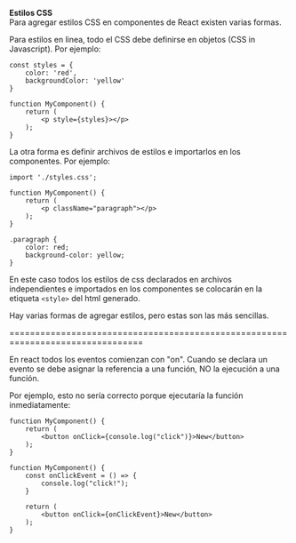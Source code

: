 **Estilos CSS**   
Para agregar estilos CSS en componentes de React existen varias formas.

Para estilos en linea, todo el CSS debe definirse en objetos (CSS in Javascript).
Por ejemplo:
```
const styles = {
    color: 'red',
    backgroundColor: 'yellow'
}

function MyComponent() {
    return (
        <p style={styles}></p>
    );
}
```    


La otra forma es definir archivos de estilos e importarlos en los componentes.
Por ejemplo:
```
import './styles.css';

function MyComponent() {
    return (
        <p className="paragraph"></p>
    );
}
```    

```
.paragraph {
    color: red;
    background-color: yellow;
}
```    
En este caso todos los estilos de css declarados en archivos independientes e 
importados en los componentes se colocarán en la etiqueta ```<style>``` del html generado.


Hay varias formas de agregar estilos, pero estas son las más sencillas.

================================================================================

En react todos los eventos comienzan con "on".  Cuando se declara un evento
se debe asignar la referencia a una función, NO la ejecución a una función.

Por ejemplo, esto no sería correcto porque ejecutaría la función inmediatamente:

```
function MyComponent() {
    return (
        <button onClick={console.log("click")}>New</button>
    );
}
```    

```
function MyComponent() {
    const onClickEvent = () => {
        console.log("click!");
    }

    return (
        <button onClick={onClickEvent}>New</button>
    );
}
```    